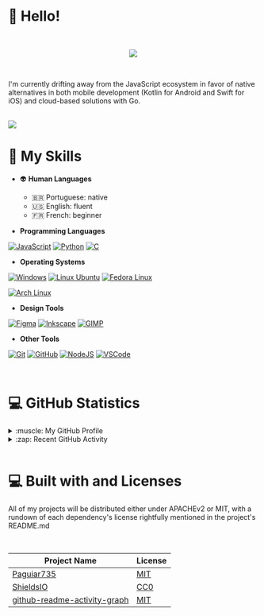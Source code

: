 # :wave: Hello!

<br>

<p align="center">

<a href="#">
    <img src="https://readme-typing-svg.herokuapp.com?&font=IBM+Plex+Sans&color=2336BCF7&size=20&center=true&lines=I'm+a+Cloud+Computing+enthusiast;I'm+a+Software+Engineer+in+the+making;I'm+Pedro+Aguiar+%3A%29" />
</a>

</p>

<br>

I'm currently drifting away from the JavaScript ecosystem in favor of native alternatives in both mobile development (Kotlin for Android and Swift for iOS) and cloud-based solutions with Go.

<br>

<a href="#">
    <img src="https://img.shields.io/badge/LinkedIn-2797CF?style=for-the-badge&logo=linkedin&logoColor=black)](https://paguiar.link/linkedin" />
</a>

<br>


# :briefcase: My Skills

* :alien: **Human Languages**
    - :brazil: Portuguese: native
    - :us: English: fluent
    - :fr: French: beginner

* **Programming Languages**

[![JavaScript](https://img.shields.io/badge/JavaScript-FCDC00?style=for-the-badge&logo=javascript&logoColor=black)](#)
[![Python](https://img.shields.io/badge/Python-3776AB?style=for-the-badge&logo=python&logoColor=white)](#)
[![C](https://img.shields.io/badge/C-838382?style=for-the-badge&logo=C&logoColor=white)](#)

* **Operating Systems**

[![Windows](https://img.shields.io/badge/Windows-3B50D9?style=for-the-badge&logo=Windows&logoColor=black)](#)
[![Linux Ubuntu](https://img.shields.io/badge/Ubuntu%20Linux-E6531E?style=for-the-badge&logo=Ubuntu&logoColor=black)](#)
[![Fedora Linux](https://img.shields.io/badge/RHEL%20/%20Fedora%20Linux-e8221e?style=for-the-badge&logo=Fedora&logoColor=black)](#)

[![Arch Linux](https://img.shields.io/badge/Arch%20Linux-0B2541?style=for-the-badge&logo=arch-linux&logoColor=white)](#)


* **Design Tools**

[![Figma](https://img.shields.io/badge/Figma-731fde?style=for-the-badge&logo=figma&logoColor=white)](#)
[![Inkscape](https://img.shields.io/badge/Inkscape-191f2e?style=for-the-badge&logo=Inkscape&logoColor=white)](#)
[![GIMP](https://img.shields.io/badge/GIMP-454442?style=for-the-badge&logo=Gimp&logoColor=white)](#)

* **Other Tools**

[![Git](https://img.shields.io/badge/Git-E44C30.svg?&style=for-the-badge&logo=git&logoColor=white&Color=c95410)](#)
[![GitHub](https://img.shields.io/badge/GitHub-23121011.svg?&style=for-the-badge&logo=github&logoColor=white&color=283238)](#)
[![NodeJS](https://img.shields.io/badge/Node.js-339933?style=for-the-badge&logo=nodedotjs&logoColor=white)](#)
[![VSCode](https://img.shields.io/badge/VSCode-0060A0?style=for-the-badge&logo=VisualStudioCode&logoColor=white)](#)


<br>


# :computer: GitHub Statistics

<details>
	<summary> :muscle: My GitHub Profile</summary>
	<p align="center">

<a href="#"><img alt="Pedro's Github Stats" src="https://github-readme-stats.vercel.app/api?username=Paguiar735&show_icons=true&count_private=true&theme=algolia" height="192px"/></a>
<a href="#"><img alt="Pedro's most used Programming Languages" src="https://github-readme-stats.vercel.app/api/top-langs?username=Paguiar735&show_icons=true&locale=en&layout=compact&theme=algolia" alt="aastha12" height="192px"/></a>

</p>   
</details>

<details>
	<summary> :zap: Recent GitHub Activity </summary>
    <p align="center">

<a href="#"><img alt="Pedro Aguiar's Activity Graph" src="https://activity-graph.herokuapp.com/graph?username=Paguiar735&custom_title=Pedro+Aguiar's%20Contribution%20Graph&theme=react-dark" /></a>

</p>
</details>


<br>


# :computer:  Built with and Licenses

All of my projects will be distributed either under APACHEv2 or MIT, with a rundown of each dependency's license rightfully mentioned in the project's README.md

<br>

| Project Name | License |
| --- | --- |
| [Paguiar735](https://github.com/Paguiar735/Paguiar735) | [MIT](./LICENSE/Paguiar735) |
| [ShieldsIO](https://github.com/badges/shields) | [CC0](./LICENSE/ShieldsIO) |
| [github-readme-activity-graph](https://github.com/Ashutosh00710/github-readme-activity-graph) | [MIT](./LICENSE/github-readme-activity-graph) |
